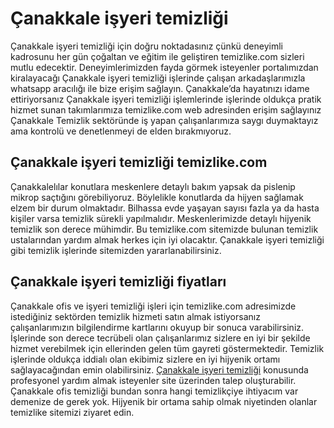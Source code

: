 # Çanakkale işyeri temizliği
Çanakkale işyeri temizliği için doğru noktadasınız çünkü deneyimli kadrosunu her gün çoğaltan ve eğitim ile geliştiren temizlike.com sizleri mutlu edecektir. Deneyimlerimizden fayda görmek isteyenler portalımızdan kiralayacağı Çanakkale işyeri temizliği işlerinde çalışan arkadaşlarımızla whatsapp aracılığı ile bize erişim sağlayın. Çanakkale’da hayatınızı idame ettiriyorsanız Çanakkale işyeri temizliği işlemlerinde işlerinde oldukça pratik hizmet sunan takımlarımıza temizlike.com web adresinden erişim sağlayınız Çanakkale Temizlik sektöründe iş yapan çalışanlarımıza saygı duymaktayız ama kontrolü ve denetlenmeyi de elden bırakmıyoruz.

## Çanakkale işyeri temizliği temizlike.com

Çanakkalelılar konutlara meskenlere detaylı bakım yapsak da pislenip mikrop saçtığını görebiliyoruz. Böylelikle konutlarda da hijyen sağlamak elzem bir durum olmaktadır. Bilhassa evde yaşayan sayısı fazla ya da hasta kişiler varsa temizlik sürekli yapılmalıdır. Meskenlerimizde detaylı hijyenik temizlik son derece mühimdir. Bu temizlike.com sitemizde bulunan temizlik ustalarından yardım almak herkes için iyi olacaktır. Çanakkale işyeri temizliği gibi temizlik işlerinde sitemizden yararlanabilirsiniz.

## Çanakkale işyeri temizliği fiyatları

Çanakkale ofis ve işyeri temizliği işleri için temizlike.com adresimizde istediğiniz sektörden temizlik hizmeti satın almak istiyorsanız çalışanlarımızın bilgilendirme kartlarını okuyup bir sonuca varabilirsiniz. İşlerinde son derece tecrübeli olan çalışanlarımız sizlere en iyi bir şekilde hizmet verebilmek için ellerinden gelen tüm gayreti göstermektedir. Temizlik işlerinde oldukça iddialı olan ekibimiz sizlere en iyi hijyenik ortamı sağlayacağından emin olabilirsiniz.
[Çanakkale işyeri temizliği](https://www.temizlike.com/canakkale/) konusunda profesyonel yardım almak isteyenler site üzerinden talep oluşturabilir. Çanakkale ofis temizliği bundan sonra hangi temizlikçiye ihtiyacım var demenize de gerek yok. Hijyenik bir ortama sahip olmak niyetinden olanlar temizlike sitemizi ziyaret edin.
